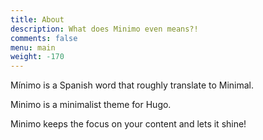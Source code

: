 ```yaml
---
title: About
description: What does Minimo even means?!
comments: false
menu: main
weight: -170
---
```


Mínimo is a Spanish word that roughly translate to Minimal.

Minimo is a minimalist theme for Hugo.

Minimo keeps the focus on your content and lets it shine!
